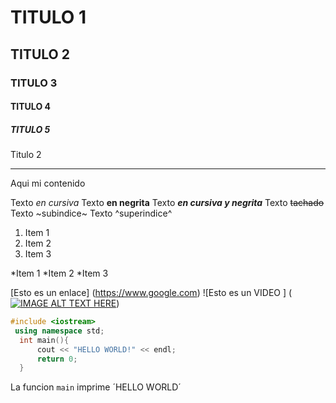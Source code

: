 # TITULO 1
## TITULO 2
### TITULO 3
#### TITULO 4
##### TITULO 5
Titulo 2
- - - --
Aqui mi contenido

Texto *en cursiva*
Texto **en negrita**
Texto ***en cursiva y negrita***
Texto ~~tachado~~
Texto ~subindice~
Texto ^superindice^
1. Item 1
2. Item 2
3. Item 3


*Item 1
*Item 2
*Item 3

[Esto es un enlace] (https://www.google.com)
![Esto es un VIDEO ] ([![IMAGE ALT TEXT HERE](http://img.youtube.com/vi/YOUTUBE_VIDEO_ID_HERE/0.jpg)](http://www.youtube.com/watch?v=YOUTUBE_VIDEO_ID_HERE))
``` c++
#include <iostream>
 using namespace std;
  int main(){
      cout << "HELLO WORLD!" << endl;
      return 0;
  }
  ```
  La funcion `main` imprime ´HELLO WORLD´
